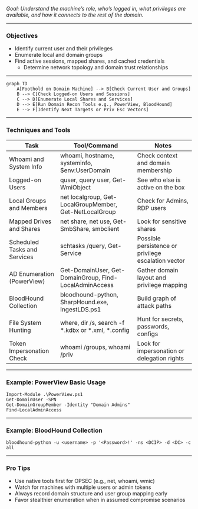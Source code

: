 _Goal: Understand the machine’s role, who’s logged in, what privileges are available, and how it connects to the rest of the domain._

---

### **Objectives**

- Identify current user and their privileges  
- Enumerate local and domain groups
- Find active sessions, mapped shares, and cached credentials
   - Determine network topology and domain trust relationships
    

---

```mermaid
graph TD
    A[Foothold on Domain Machine] --> B[Check Current User and Groups]
    B --> C[Check Logged-on Users and Sessions]
    C --> D[Enumerate Local Shares and Services]
    D --> E[Run Domain Recon Tools e.g., PowerView, BloodHound]
    E --> F[Identify Next Targets or Priv Esc Vectors]
```

  

---

### **Techniques and Tools**

| **Task**                     | **Tool/Command**                                        | **Notes**                                           |
| ---------------------------- | ------------------------------------------------------- | --------------------------------------------------- |
| Whoami and System Info       | whoami, hostname, systeminfo, $env:UserDomain           | Check context and domain membership                 |
| Logged-on Users              | quser, query user, Get-WmiObject                        | See who else is active on the box                   |
| Local Groups and Members     | net localgroup, Get-LocalGroupMember, Get-NetLocalGroup | Check for Admins, RDP users                         |
| Mapped Drives and Shares     | net share, net use, Get-SmbShare, smbclient             | Look for sensitive shares                           |
| Scheduled Tasks and Services | schtasks /query, Get-Service                            | Possible persistence or privilege escalation vector |
| AD Enumeration (PowerView)   | Get-DomainUser, Get-DomainGroup, Find-LocalAdminAccess  | Gather domain layout and privilege mapping          |
| BloodHound Collection        | bloodhound-python, SharpHound.exe, IngestLDS.ps1        | Build graph of attack paths                         |
| File System Hunting          | where, dir /s, search -f *.kdbx or *.xml, *.config      | Hunt for secrets, passwords, configs                |
| Token Impersonation Check    | whoami /groups, whoami /priv                            | Look for impersonation or delegation rights         |

  

---

### **Example: PowerView Basic Usage**

```
Import-Module .\PowerView.ps1
Get-DomainUser -SPN
Get-DomainGroupMember -Identity "Domain Admins"
Find-LocalAdminAccess
```

  

---

### **Example: BloodHound Collection**

```
bloodhound-python -u <username> -p '<Password>!' -ns <DCIP> -d <DC> -c all
```

  

---

### **Pro Tips**

- Use native tools first for OPSEC (e.g., net, whoami, wmic)
- Watch for machines with multiple users or admin tokens
- Always record domain structure and user group mapping early
- Favor stealthier enumeration when in assumed compromise scenarios
    
